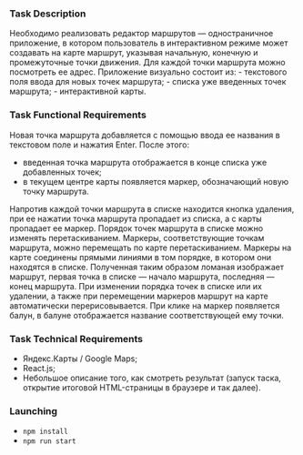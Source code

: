 ### Task Description
Необходимо реализовать редактор маршрутов — одностраничное приложение, в котором пользователь в интерактивном режиме может создавать на карте маршрут, указывая начальную, конечную и промежуточные точки движения. Для каждой точки маршрута можно посмотреть ее адрес.
    Приложение визуально состоит из:
     - текстового поля ввода для новых точек маршрута;
     - списка уже введенных точек маршрута;
     - интерактивной карты.
     
### Task Functional Requirements    
Новая точка маршрута добавляется с помощью ввода ее названия в текстовом поле и нажатия Enter. 
После этого:
- введенная точка маршрута отображается в конце списка уже добавленных
    точек;
 - в текущем центре карты появляется маркер, обозначающий новую точку
    маршрута.
    
Напротив каждой точки маршрута в списке находится кнопка удаления, при ее нажатии точка маршрута пропадает из списка, а с карты пропадает ее маркер.
Порядок точек маршрута в списке можно изменять перетаскиванием.
Маркеры, соответствующие точкам маршрута, можно перемещать по карте перетаскиванием. Маркеры на карте соединены прямыми линиями в том порядке, в котором они находятся в списке. Полученная таким образом ломаная изображает маршрут, первая точка в списке — начало маршрута, последняя — конец маршрута. При изменении порядка точек в списке или их удалении, а также при перемещении маркеров маршрут на карте автоматически перерисовывается. При клике на маркер появляется балун, в балуне отображается название соответствующей ему точки.

### Task Technical Requirements
 - Яндекс.Карты / Google Maps;
 - React.js;
 - Небольшое описание того, как смотреть результат (запуск таска,
    открытие итоговой HTML-страницы в браузере и так далее). 
    
### Launching
 - `npm install`
 - `npm run start`
 